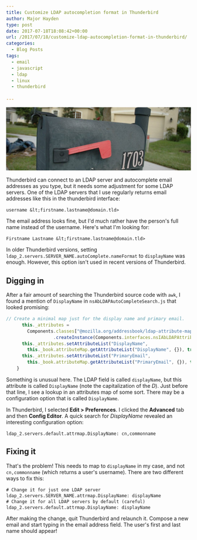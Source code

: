 ```yaml
---
title: Customize LDAP autocompletion format in Thunderbird
author: Major Hayden
type: post
date: 2017-07-18T18:08:42+00:00
url: /2017/07/18/customize-ldap-autocompletion-format-in-thunderbird/
categories:
  - Blog Posts
tags:
  - email
  - javascript
  - ldap
  - linux
  - thunderbird

---
```

![1]

Thunderbird can connect to an LDAP server and autocomplete email addresses as you type, but it needs some adjustment for some LDAP servers. One of the LDAP servers that I use regularly returns email addresses like this in the thunderbird interface:

```
username &lt;firstname.lastname@domain.tld>
```

The email address looks fine, but I'd much rather have the person's full name instead of the username. Here's what I'm looking for:

```
Firstname Lastname &lt;firstname.lastname@domain.tld>
```

In older Thunderbird versions, setting `ldap_2.servers.SERVER_NAME.autoComplete.nameFormat` to `displayName` was enough. However, this option isn't used in recent versions of Thunderbird.

## Digging in

After a fair amount of searching the Thunderbird source code with `awk`, I found a mention of `DisplayName` in `nsAbLDAPAutoCompleteSearch.js` that looked promising:

```javascript
// Create a minimal map just for the display name and primary email.
      this._attributes =
        Components.classes["@mozilla.org/addressbook/ldap-attribute-map;1"]
                  .createInstance(Components.interfaces.nsIAbLDAPAttributeMap);
      this._attributes.setAttributeList("DisplayName",
        this._book.attributeMap.getAttributeList("DisplayName", {}), true);
      this._attributes.setAttributeList("PrimaryEmail",
        this._book.attributeMap.getAttributeList("PrimaryEmail", {}), true);
    }
```

Something is unusual here. The LDAP field is called `displayName`, but this attribute is called `DisplayName` (note the capitalization of the _D_). Just before that line, I see a lookup in an attributes map of some sort. There may be a configuration option that is called `DisplayName`.

In Thunderbird, I selected **Edit > Preferences**. I clicked the **Advanced** tab and then **Config Editor**. A quick search for _DisplayName_ revealed an interesting configuration option:

```
ldap_2.servers.default.attrmap.DisplayName: cn,commonname
```

## Fixing it

That's the problem! This needs to map to `displayName` in my case, and not `cn,commonname` (which returns a user's username). There are two different ways to fix this:

```
# Change it for just one LDAP server
ldap_2.servers.SERVER_NAME.attrmap.DisplayName: displayName
# Change it for all LDAP servers by default (careful)
ldap_2.servers.default.attrmap.DisplayName: displayName
```

After making the change, quit Thunderbird and relaunch it. Compose a new email and start typing in the email address field. The user's first and last name should appear!

 [1]: /wp-content/uploads/2017/07/1280px-Mailbox_USA-e1500401199427.jpg
